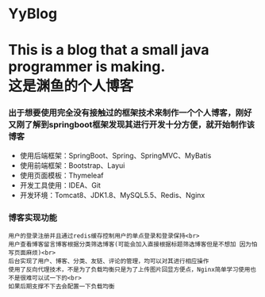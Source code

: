 # YyBlog
This is a blog that a small java programmer is making.<br>
这是渊鱼的个人博客<br>
===============
### 出于想要使用完全没有接触过的框架技术来制作一个个人博客，刚好又刚了解到springboot框架发现其进行开发十分方便，就开始制作该博客
* 使用后端框架：SpringBoot、Spring、SpringMVC、MyBatis<br>
* 使用前端框架：Bootstrap、Layui<br>
* 使用页面模板：Thymeleaf<br>
* 开发工具使用：IDEA、Git<br>
* 开发环境：Tomcat8、JDK1.8、MySQL5.5、Redis、Nginx<br>
### 博客实现功能<br>
    用户的登录注册并且通过redis缓存控制用户的单点登录和登录保持<br>
    用户查看博客留言博客根据分类筛选博客(可能会加入直接根据标题筛选博客但是不想加 因为怕写页面麻烦)<br>
    后台实现了用户、博客、分类、友链、评论的管理，均可以对其进行相应操作
    使用了反向代理技术，不是为了负载均衡只是为了上传图片回显方便点，Nginx简单学习使用也不是很难可以试一下的<br>
    如果后期支撑不下去会配置一下负载均衡
    
